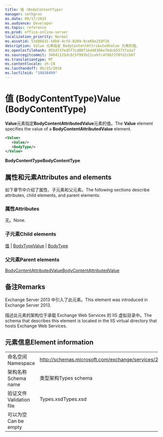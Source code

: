 ```yaml
---
title: 值 (BodyContentType)
manager: sethgros
ms.date: 09/17/2015
ms.audience: Developer
ms.topic: reference
ms.prod: office-online-server
localization_priority: Normal
ms.assetid: 53d86631-58b0-4cfd-8209-0ce65e259f16
description: Value 元素指定 BodyContentAttributedValue 元素的值。
ms.openlocfilehash: 055d737ed5f7cd08f16d40366e76dcb5573fa3a7
ms.sourcegitcommit: 34041125dc8c5f993b21cebfc4f8b72f0fd2cb6f
ms.translationtype: MT
ms.contentlocale: zh-CN
ms.lasthandoff: 06/25/2018
ms.locfileid: "19838499"
---
```

# <a name="value-bodycontenttype"></a><span data-ttu-id="19e43-103">值 (BodyContentType)</span><span class="sxs-lookup"><span data-stu-id="19e43-103">Value (BodyContentType)</span></span>

<span data-ttu-id="19e43-104">**Value**元素指定**BodyContentAttributedValue**元素的值。</span><span class="sxs-lookup"><span data-stu-id="19e43-104">The **Value** element specifies the value of a **BodyContentAttributedValue** element.</span></span> 
  
```XML
<Value>
   <Value/>
   <BodyType/>
</Value>
```

<span data-ttu-id="19e43-105">**BodyContentType**</span><span class="sxs-lookup"><span data-stu-id="19e43-105">**BodyContentType**</span></span>

## <a name="attributes-and-elements"></a><span data-ttu-id="19e43-106">属性和元素</span><span class="sxs-lookup"><span data-stu-id="19e43-106">Attributes and elements</span></span>

<span data-ttu-id="19e43-107">如下章节中介绍了属性、子元素和父元素。</span><span class="sxs-lookup"><span data-stu-id="19e43-107">The following sections describe attributes, child elements, and parent elements.</span></span>
  
### <a name="attributes"></a><span data-ttu-id="19e43-108">属性</span><span class="sxs-lookup"><span data-stu-id="19e43-108">Attributes</span></span>

<span data-ttu-id="19e43-109">无。</span><span class="sxs-lookup"><span data-stu-id="19e43-109">None.</span></span>
  
### <a name="child-elements"></a><span data-ttu-id="19e43-110">子元素</span><span class="sxs-lookup"><span data-stu-id="19e43-110">Child elements</span></span>

<span data-ttu-id="19e43-111">[值](value.md) | [BodyType](bodytype.md)</span><span class="sxs-lookup"><span data-stu-id="19e43-111">[Value](value.md) | [BodyType](bodytype.md)</span></span>
  
### <a name="parent-elements"></a><span data-ttu-id="19e43-112">父元素</span><span class="sxs-lookup"><span data-stu-id="19e43-112">Parent elements</span></span>

[<span data-ttu-id="19e43-113">BodyContentAttributedValue</span><span class="sxs-lookup"><span data-stu-id="19e43-113">BodyContentAttributedValue</span></span>](bodycontentattributedvalue.md)
  
## <a name="remarks"></a><span data-ttu-id="19e43-114">备注</span><span class="sxs-lookup"><span data-stu-id="19e43-114">Remarks</span></span>

<span data-ttu-id="19e43-115">Exchange Server 2013 中引入了此元素。</span><span class="sxs-lookup"><span data-stu-id="19e43-115">This element was introduced in Exchange Server 2013.</span></span>
  
<span data-ttu-id="19e43-116">描述此元素的架构位于承载 Exchange Web Services 的 IIS 虚拟目录中。</span><span class="sxs-lookup"><span data-stu-id="19e43-116">The schema that describes this element is located in the IIS virtual directory that hosts Exchange Web Services.</span></span>
  
## <a name="element-information"></a><span data-ttu-id="19e43-117">元素信息</span><span class="sxs-lookup"><span data-stu-id="19e43-117">Element information</span></span>

|||
|:-----|:-----|
|<span data-ttu-id="19e43-118">命名空间</span><span class="sxs-lookup"><span data-stu-id="19e43-118">Namespace</span></span>  <br/> |http://schemas.microsoft.com/exchange/services/2006/types  <br/> |
|<span data-ttu-id="19e43-119">架构名称</span><span class="sxs-lookup"><span data-stu-id="19e43-119">Schema name</span></span>  <br/> |<span data-ttu-id="19e43-120">类型架构</span><span class="sxs-lookup"><span data-stu-id="19e43-120">Types schema</span></span>  <br/> |
|<span data-ttu-id="19e43-121">验证文件</span><span class="sxs-lookup"><span data-stu-id="19e43-121">Validation file</span></span>  <br/> |<span data-ttu-id="19e43-122">Types.xsd</span><span class="sxs-lookup"><span data-stu-id="19e43-122">Types.xsd</span></span>  <br/> |
|<span data-ttu-id="19e43-123">可以为空</span><span class="sxs-lookup"><span data-stu-id="19e43-123">Can be empty</span></span>  <br/> ||
   


